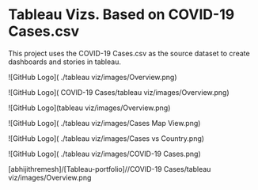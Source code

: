  #  Tableau Vizs. Based on COVID-19 Cases.csv

This project uses the COVID-19 Cases.csv as the source dataset to create dashboards and stories in tableau.

![GitHub Logo]( ./tableau viz/images/Overview.png)

![GitHub Logo]( COVID-19 Cases/tableau viz/images/Overview.png)


![GitHub Logo](tableau viz/images/Overview.png)

![GitHub Logo]( ./tableau viz/images/Cases Map View.png)

![GitHub Logo]( ./tableau viz/images/Cases vs Country.png)

![GitHub Logo]( ./tableau viz/images/COVID-19 Cases.png)


[abhijithremesh]/[Tableau-portfolio]//COVID-19 Cases/tableau viz/images/Overview.png
